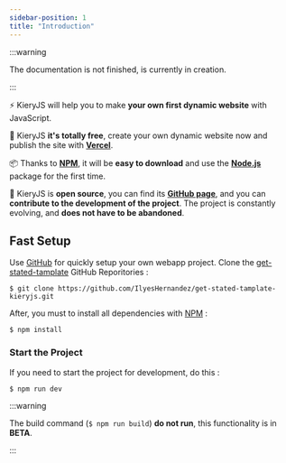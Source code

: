 ```yaml
---
sidebar-position: 1
title: "Introduction"
---
```


:::warning 

The documentation is not finished, is currently in creation.

:::

⚡ KieryJS will help you to make **your own first dynamic website** with JavaScript.

💸 KieryJS **it's totally free**, create your own dynamic website now and publish the site with **[Vercel](https://vercel.com/)**.

📦 Thanks to **[NPM](https://www.npmjs.com/)**, it will be **easy to download** and use the **[Node.js](https://www.nodejs.com/)** package for the first time.

📂 KieryJS is **open source**, you can find its **[GitHub page](https://github.com/IlyesHernandez/kieryjs-express-framework)**, and you can **contribute to the development of the project**. The project is constantly evolving, and __does not have to be abandoned__.

## Fast Setup

Use [GitHub](https://www.github.com/) for quickly setup your own webapp project.
Clone the [get-stated-tamplate](https://github.com/IlyesHernandez/get-stated-tamplate-kieryjs) GitHub Reporitories :
```console
$ git clone https://github.com/IlyesHernandez/get-stated-tamplate-kieryjs.git
```
After, you must to install all dependencies with [NPM](https://www.npmjs.com/package/kieryjs) :
```console
$ npm install
```

### Start the Project
If you need to start the project for development, do this :
```console
$ npm run dev
``` 

:::warning

The build command (```$ npm run build```) **do not run**, this functionality is in **BETA**.

:::

